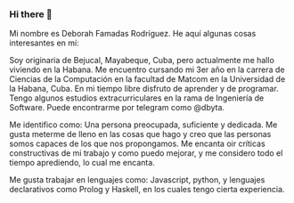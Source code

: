 ### Hi there 👋

<!--
**dbyta/dbyta** is a ✨ _special_ ✨ repository because its `README.md` (this file) appears on your GitHub profile.

Here are some ideas to get you started:

- 🔭 I’m currently working on ...
- 🌱 I’m currently learning ...
- 👯 I’m looking to collaborate on ...
- 🤔 I’m looking for help with ...
- 💬 Ask me about ...
- 📫 How to reach me: ...
- 😄 Pronouns: ...
- ⚡ Fun fact: ...
-->
Mi nombre es Deborah Famadas Rodríguez. He aquí algunas cosas interesantes en mí:

Soy originaria de Bejucal, Mayabeque, Cuba, pero actualmente me hallo viviendo en la Habana.
Me encuentro cursando mi 3er año en la carrera de Ciencias de la Computación en la facultad de Matcom en la Universidad de la Habana, Cuba.
En mi tiempo libre disfruto de aprender y de programar. Tengo algunos estudios extracurriculares en la rama de Ingeniería de Software.
Puede encontrarme por telegram como @dbyta.

Me identifico como:
Una persona preocupada, suficiente y dedicada. Me gusta meterme de lleno en las cosas que hago y creo que las personas somos capaces de los que nos propongamos. Me encanta oir críticas constructivas de mi trabajo y como puedo mejorar, y me considero todo el tiempo aprediendo, lo cual me encanta.

Me gusta trabajar en lenguajes como: Javascript, python, y lenguajes declarativos como Prolog y Haskell, en los cuales tengo cierta experiencia.
